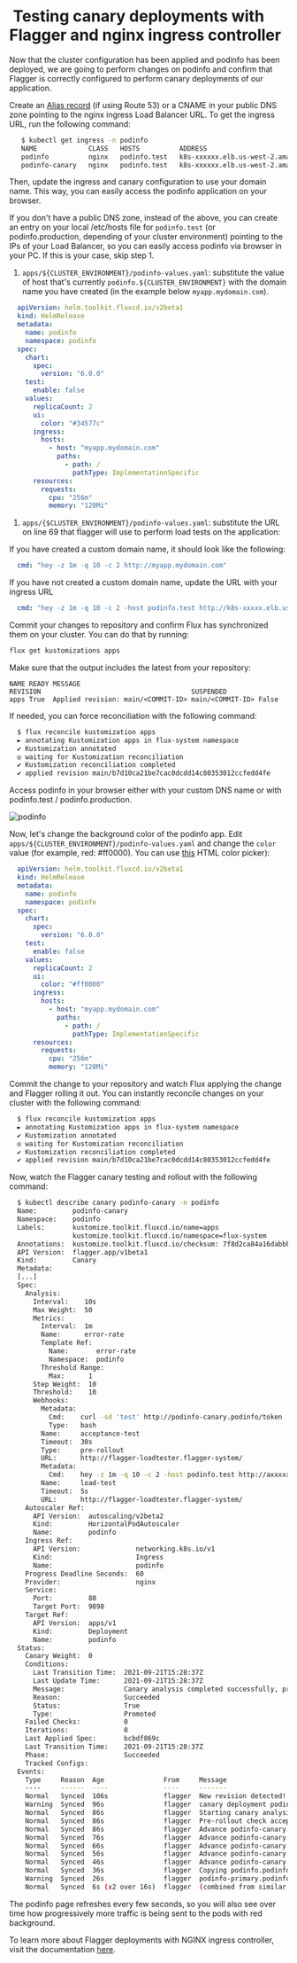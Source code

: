 #  Testing canary deployments with Flagger and nginx ingress controller

Now that the cluster configuration has been applied and podinfo has been deployed, we are going to perform changes on podinfo and confirm that Flagger is correctly configured to perform canary deployments of our application.

Create an [Alias record](https://aws.amazon.com/premiumsupport/knowledge-center/route-53-create-alias-records/) (if using Route 53) or a CNAME in your public DNS zone pointing to the nginx ingress Load Balancer URL. To get the ingress URL, run the following command:

```bash
   $ kubectl get ingress -n podinfo
   NAME             CLASS   HOSTS          ADDRESS                               PORTS   AGE
   podinfo          nginx   podinfo.test   k8s-xxxxxx.elb.us-west-2.amazonaws.com   80      23h
   podinfo-canary   nginx   podinfo.test   k8s-xxxxxx.elb.us-west-2.amazonaws.com   80      23h
```

Then, update the ingress and canary configuration to use your domain name. This way, you can easily access the podinfo application on your browser.

If you don't have a public DNS zone, instead of the above, you can create an entry on your local /etc/hosts file for `podinfo.test` (or podinfo.production, depending of your cluster environment) pointing to the IPs of your Load Balancer, so you can easily access podinfo via browser in your PC. If this is your case, skip step 1.

1. `apps/${CLUSTER_ENVIRONMENT}/podinfo-values.yaml`: substitute the value of host that's currently `podinfo.${CLUSTER_ENVIRONMENT}` with the domain name you have created (in the example below `myapp.mydomain.com`).

```yaml
  apiVersion: helm.toolkit.fluxcd.io/v2beta1
  kind: HelmRelease
  metadata:
    name: podinfo
    namespace: podinfo
  spec:
    chart:
      spec:
        version: "6.0.0"
    test:
      enable: false
    values:
      replicaCount: 2
      ui:
        color: "#34577c"
      ingress:
        hosts:
          - host: "myapp.mydomain.com"
            paths:
              - path: /
                pathType: ImplementationSpecific
      resources:
        requests:
          cpu: "256m"
          memory: "128Mi"
```

1. `apps/{$CLUSTER_ENVIRONMENT}/podinfo-values.yaml`: substitute the URL on line 69 that flagger will use to perform load tests on the application:

If you have created a custom domain name, it should look like the following:

```yaml
  cmd: "hey -z 1m -q 10 -c 2 http://myapp.mydomain.com"
```

If you have not created a custom domain name, update the URL with your ingress URL

```yaml
  cmd: "hey -z 1m -q 10 -c 2 -host podinfo.test http://k8s-xxxxx.elb.us-west-2.amazonaws.com"
```

Commit your changes to repository and confirm Flux has synchronized them on your cluster. You can do that by running:

```bash
flux get kustomizations apps
```

Make sure that the output includes the latest <COMMIT-ID> from your repository:

```
NAME READY MESSAGE                                                         REVISION                                      SUSPENDED
apps True  Applied revision: main/<COMMIT-ID> main/<COMMIT-ID> False
```

If needed, you can force reconciliation with the following command:

```bash
  $ flux reconcile kustomization apps
  ► annotating Kustomization apps in flux-system namespace
  ✔ Kustomization annotated
  ◎ waiting for Kustomization reconciliation
  ✔ Kustomization reconciliation completed
  ✔ applied revision main/b7d10ca21be7cac0dcdd14c80353012ccfedd4fe
```

Access podinfo in your browser either with your custom DNS name or with podinfo.test / podinfo.production.

![podinfo](images/podinfo-screenshot.png)

Now, let's change the background color of the podinfo app. Edit `apps/${CLUSTER_ENVIRONMENT}/podinfo-values.yaml` and change the `color` value (for example, red: #ff0000). You can use [this](https://www.w3schools.com/colors/colors_picker.asp) HTML color picker):

```yaml
  apiVersion: helm.toolkit.fluxcd.io/v2beta1
  kind: HelmRelease
  metadata:
    name: podinfo
    namespace: podinfo
  spec:
    chart:
      spec:
        version: "6.0.0"
    test:
      enable: false
    values:
      replicaCount: 2
      ui:
        color: "#ff0000"
      ingress:
        hosts:
          - host: "myapp.mydomain.com"
            paths:
              - path: /
                pathType: ImplementationSpecific
      resources:
        requests:
          cpu: "256m"
          memory: "128Mi"
```

Commit the change to your repository and watch Flux applying the change and Flagger rolling it out. You can instantly reconcile changes on your cluster with the following command:

```bash
  $ flux reconcile kustomization apps
  ► annotating Kustomization apps in flux-system namespace
  ✔ Kustomization annotated
  ◎ waiting for Kustomization reconciliation
  ✔ Kustomization reconciliation completed
  ✔ applied revision main/b7d10ca21be7cac0dcdd14c80353012ccfedd4fe
```

Now, watch the Flagger canary testing and rollout with the following command:

```bash
  $ kubectl describe canary podinfo-canary -n podinfo
  Name:         podinfo-canary
  Namespace:    podinfo
  Labels:       kustomize.toolkit.fluxcd.io/name=apps
                kustomize.toolkit.fluxcd.io/namespace=flux-system
  Annotations:  kustomize.toolkit.fluxcd.io/checksum: 7f8d2ca84a16dabbb320ba51a5b212996069d024
  API Version:  flagger.app/v1beta1
  Kind:         Canary
  Metadata:
  [...]
  Spec:
    Analysis:
      Interval:    10s
      Max Weight:  50
      Metrics:
        Interval:  1m
        Name:      error-rate
        Template Ref:
          Name:       error-rate
          Namespace:  podinfo
        Threshold Range:
          Max:      1
      Step Weight:  10
      Threshold:    10
      Webhooks:
        Metadata:
          Cmd:    curl -sd 'test' http://podinfo-canary.podinfo/token | grep token
          Type:   bash
        Name:     acceptance-test
        Timeout:  30s
        Type:     pre-rollout
        URL:      http://flagger-loadtester.flagger-system/
        Metadata:
          Cmd:    hey -z 1m -q 10 -c 2 -host podinfo.test http://axxxxxxxx.elb.us-west-2.amazonaws.com
        Name:     load-test
        Timeout:  5s
        URL:      http://flagger-loadtester.flagger-system/
    Autoscaler Ref:
      API Version:  autoscaling/v2beta2
      Kind:         HorizontalPodAutoscaler
      Name:         podinfo
    Ingress Ref:
      API Version:              networking.k8s.io/v1
      Kind:                     Ingress
      Name:                     podinfo
    Progress Deadline Seconds:  60
    Provider:                   nginx
    Service:
      Port:         80
      Target Port:  9898
    Target Ref:
      API Version:  apps/v1
      Kind:         Deployment
      Name:         podinfo
  Status:
    Canary Weight:  0
    Conditions:
      Last Transition Time:  2021-09-21T15:28:37Z
      Last Update Time:      2021-09-21T15:28:37Z
      Message:               Canary analysis completed successfully, promotion finished.
      Reason:                Succeeded
      Status:                True
      Type:                  Promoted
    Failed Checks:           0
    Iterations:              0
    Last Applied Spec:       bcbdf869c
    Last Transition Time:    2021-09-21T15:28:37Z
    Phase:                   Succeeded
    Tracked Configs:
  Events:
    Type     Reason  Age               From     Message
    ----     ------  ----              ----     -------
    Normal   Synced  106s              flagger  New revision detected! Scaling up podinfo.podinfo
    Warning  Synced  96s               flagger  canary deployment podinfo.podinfo not ready: waiting for rollout to finish: 1 of 2 updated replicas are available
    Normal   Synced  86s               flagger  Starting canary analysis for podinfo.podinfo
    Normal   Synced  86s               flagger  Pre-rollout check acceptance-test passed
    Normal   Synced  86s               flagger  Advance podinfo-canary.podinfo canary weight 10
    Normal   Synced  76s               flagger  Advance podinfo-canary.podinfo canary weight 20
    Normal   Synced  66s               flagger  Advance podinfo-canary.podinfo canary weight 30
    Normal   Synced  56s               flagger  Advance podinfo-canary.podinfo canary weight 40
    Normal   Synced  46s               flagger  Advance podinfo-canary.podinfo canary weight 50
    Normal   Synced  36s               flagger  Copying podinfo.podinfo template spec to podinfo-primary.podinfo
    Warning  Synced  26s               flagger  podinfo-primary.podinfo not ready: waiting for rollout to finish: 1 old replicas are pending termination
    Normal   Synced  6s (x2 over 16s)  flagger  (combined from similar events): Promotion completed! Scaling down podinfo.podinfo
```

The podinfo page refreshes every few seconds, so you will also see over time how progressively more traffic is being sent to the pods with red background.

To learn more about Flagger deployments with NGINX ingress controller, visit the documentation [here](https://docs.flagger.app/tutorials/nginx-progressive-delivery).
